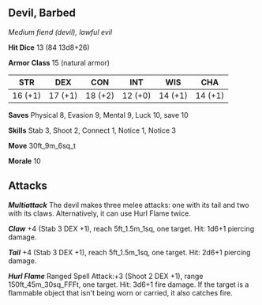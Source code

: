 ## Devil, Barbed

*Medium fiend (devil), lawful evil*

**Hit Dice** 13 (84 13d8+26)

**Armor Class** 15 (natural armor)

| STR     | DEX     | CON     | INT     | WIS     | CHA     |
|---------|---------|---------|---------|---------|---------|
| 16 (+1) | 17 (+1) | 18 (+2) | 12 (+0) | 14 (+1) | 14 (+1) |

**Saves** Physical 8, Evasion 9, Mental 9, Luck 10, save 10

**Skills** Stab 3, Shoot 2, Connect 1, Notice 1, Notice 3

**Move** 30ft\_9m\_6sq\_t

**Morale** 10

## Attacks

***Multiattack*** The devil makes three melee attacks: one with its tail and two with its claws. Alternatively, it can use Hurl Flame twice.

***Claw*** +4 (Stab 3 DEX +1), reach 5ft\_1.5m\_1sq, one target. Hit: 1d6+1 piercing damage.

***Tail*** +4 (Stab 3 DEX +1), reach 5ft\_1.5m\_1sq, one target. Hit: 2d6+1 piercing damage.

***Hurl Flame*** Ranged Spell Attack:+3 (Shoot 2 DEX +1), range 150ft\_45m\_30sq\_FFFt, one target. Hit: 3d6+1 fire damage. If the target is a flammable object that isn't being worn or carried, it also catches fire.


